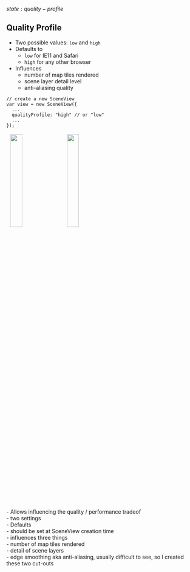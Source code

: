 $state: quality-profile$

## Quality Profile

<ul class="root-ul">
  <li class="first-lvl-li">Two possible values: <code>low</code> and <code>high</code></li>
  <li class="first-lvl-li">
    Defaults to
    <ul>
      <li><code>low</code> for IE11 and Safari</li>
      <li><code>high</code> for any other browser</li>
    </ul>
  </li>
  <li class="first-lvl-li">
    Influences
    <ul>
      <li>number of map tiles rendered</li>
      <li>scene layer detail level</li>
      <li>anti-aliasing quality</li>
    </ul>
  </li>
</ul>

<div class="code-snippet" style="width: 500px; margin-right: 100px;">
<pre><code class="lang-js">// create a new SceneView
var view = new SceneView({
  ...
  qualityProfile: "high" // or "low"
  ...
});
</code></pre>
</div>

<img src="../images/inset_low.png" style="border: none; margin: 10px; margin-top: 2px; width: 25%">
<img src="../images/inset_high.png" style="border: none; margin: 10px; margin-top: 2px; width: 25%">


<aside class="notes">
- Allows influencing the quality / performance tradeof </br>
- two settings </br>
- Defaults </br>
- should be set at SceneView creation time </br>
- influences three things </br>
- number of map tiles rendered </br>
- detail of scene layers </br>
- edge smoothing aka anti-aliasing, usually difficult to see, so I created these two cut-outs </br>
</aside>